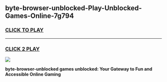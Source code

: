 
## byte-browser-unblocked-Play-Unblocked-Games-Online-7g794
<h3>
<a href="https://premium76.site?title=byte-browser-unblocked&ref=25A">CLICK TO PLAY</a></h3>
<hr>

<h3>
<a href="https://premium76.site?title=byte-browser-unblocked&ref=25A">CLICK 2 PLAY</a>
  
</h3>

<a href="https://premium76.site?title=byte-browser-unblocked&ref=25A"><img src="https://clearcache.store/games.png"></a>


**byte-browser-unblocked games unblocked: Your Gateway to Fun and Accessible Online Gaming**
